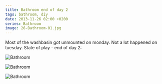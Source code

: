 ```yaml
---
title: Bathroom end of day 2
tags: bathroom, diy
date: 2013-11-26 02:00 +0200
series: Bathroom
image: 26-Bathroom-01.jpg
---
```


Most of the washbasin got unmounted on monday. Not a lot happened on tuesday. State of play - end of day 2:

![Bathroom](/images/posts/2013/11/26-Bathroom-01.jpg)

![Bathroom](/images/posts/2013/11/26-Bathroom-02.jpg)

![Bathroom](/images/posts/2013/11/26-Bathroom-03.jpg)
